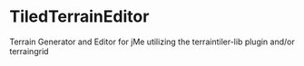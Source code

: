 TiledTerrainEditor
==================

Terrain Generator and Editor for jMe utilizing the terraintiler-lib plugin and/or terraingrid
